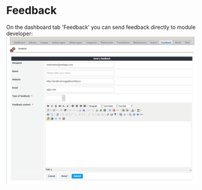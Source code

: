# Feedback

On the dashboard tab 'Feedback' you can send feedback directly to module developer:
![Feedback form](../../.gitbook/assets/feedback1.png)

